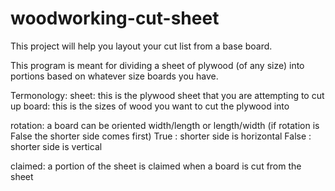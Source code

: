 # woodworking-cut-sheet
This project will help you layout your cut list from a base board. 

This program is meant for dividing a sheet of plywood (of any size) into portions based on whatever size boards you have. 

Termonology:
sheet: this is the plywood sheet that you are attempting to cut up
board: this is the sizes of wood you want to cut the plywood into

rotation: a board can be oriented width/length or length/width (if rotation is False the shorter side comes first)
          True : shorter side is horizontal
          False : shorter side is vertical

claimed: a portion of the sheet is claimed when a board is cut from the sheet